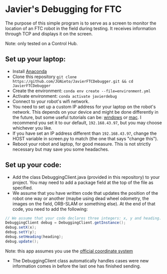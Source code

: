 # Javier's Debugging for FTC

The purpose of this simple program is to serve as a screen to monitor the location of an FTC robot in the field during testing. It receives information through TCP and displays it on the screen.

Note: only tested on a Control Hub.

## Set up your laptop:
- Install [Anaconda](https://docs.anaconda.com/anaconda/install/index.html)
- Clone this repository `git clone https://github.com/JGNieto/JavierFTCDebugger.git && cd JavierFTCDebugger`
- Create the environment: `conda env create --file=environment.yml`
- Activate environment: `conda activate javierdebug`
- Connect to your robot's wifi network.
- You need to set up a custom IP address for your laptop on the robot's network. This depends on your device and might be done differently in the future, but some useful tutorials can be: [windows](https://www.trendnet.com/press/resource-library/how-to-set-static-ip-address) or [mac](https://www.macinstruct.com/tutorials/how-to-set-a-static-ip-address-on-a-mac/). I recommend you set it to our default, `192.168.43.97`, but you may choose whichever you like.
- If you have set an IP address different than `192.168.43.97`, change the HOST variable in screen.py to match (the one that says "change this").
- Reboot your robot and laptop, for good measure. This is not strictly necessary but may save you some headaches.

## Set up your code:
- Add the class DebuggingClient.java (provided in this repository) to your project. You may need to add a package field at the top of the file as specified.
- We assume that you have written code that updates the position of the robot one way or another (maybe using dead wheel odometry, the images on the field, ORB-SLAM or something else). At the end of that code, you need to add the following:
```java
// We assume that your code declares three integers: x, y and heading. You may need to adapt the following code to your variable names.
DebuggingClient debug = DebuggingClient.getInstance();
debug.setX(x);
debug.setY(y);
debug.setHeading(heading);
debug.update();
```
Note: this app assumes you use the [official coordinate system](https://github.com/FIRST-Tech-Challenge/FtcRobotController/blob/master/FtcRobotController/src/main/java/org/firstinspires/ftc/robotcontroller/external/samples/FTC_FieldCoordinateSystemDefinition.pdf)
- The DebuggingClient class automatically handles cases were new information comes in before the last one has finished sending.

<!--
TODO
## How it works
The laptop is on the same Wi-Fi network as the robot controller, which allows for communication.
-->